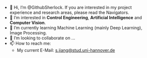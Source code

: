 - 👋 Hi, I’m @GithubSherlock. If you are interested in my project experience and research areas, please read the Navigators.
- 👀 I’m interested in **Control Engineering**, **Artificial Intelligence** and **Computer Vision**.
- 🌱 I’m currently learning Machine Learning (mainly Deep Learning), Image Processing.
- 💞️ I’m looking to collaborate on ...
- 📫 How to reach me:
  - My current E-Mail: s.jiang@stud.uni-hannover.de

<!---
GithubSherlock/GithubSherlock is a ✨ special ✨ repository because its `README.md` (this file) appears on your GitHub profile.
You can click the Preview link to take a look at your changes.
--->
